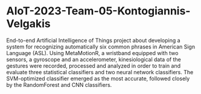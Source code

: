 # AIoT-2023-Team-05-Kontogiannis-Velgakis
End-to-end Artificial Intelligence of Things project about developing a system for recognizing automatically 
six common phrases in American Sign Language (ASL). Using MetaMotionR, a wristband equipped with 
two sensors, a gyroscope and an accelerometer, kinesiological data of the gestures were recorded, 
processed and analyzed in order to train and evaluate three statistical classifiers and two neural network 
classifiers. The SVM-optimized classifier emerged as the most accurate, followed closely by the 
RandomForest and CNN classifiers.

